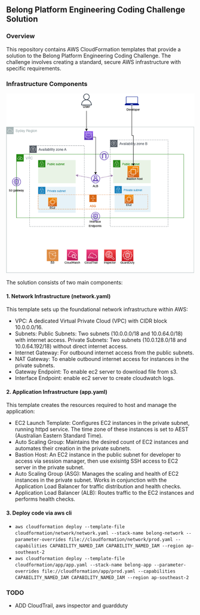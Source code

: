 ## Belong Platform Engineering Coding Challenge Solution ##
### Overview ###
This repository contains AWS CloudFormation templates that provide a solution to the Belong Platform Engineering Coding Challenge. The challenge involves creating a standard, secure AWS infrastructure with specific requirements.

### Infrastructure Components ###
![Infrastructure](belong.png)

The solution consists of two main components:
#### 1. Network Infrastructure (network.yaml) ####
This template sets up the foundational network infrastructure within AWS:

- VPC: A dedicated Virtual Private Cloud (VPC) with CIDR block 10.0.0.0/16.
- Subnets:
    Public Subnets: Two subnets (10.0.0.0/18 and 10.0.64.0/18) with internet access.
    Private Subnets: Two subnets (10.0.128.0/18 and 10.0.64.192/18) without direct internet access.
- Internet Gateway: For outbound internet access from the public subnets.
- NAT Gateway: To enable outbound internet access for instances in the private subnets.
- Gateway Endpoint: To enable ec2 server to download file from s3.
- Interface Endpoint: enable ec2 server to create cloudwatch logs.

#### 2. Application Infrastructure (app.yaml) ####
This template creates the resources required to host and manage the application:

- EC2 Launch Template: Configures EC2 instances in the private subnet, running httpd service. The time zone of these instances is set to AEST (Australian Eastern Standard Time).
- Auto Scaling Group: Maintains the desired count of EC2 instances and automates their creation in the private subnets.
- Bastion Host: An EC2 instance in the public subnet for developer to access via session manager, then use exisintg  SSH access to EC2 server in the private subnet.
- Auto Scaling Group (ASG):
  Manages the scaling and health of EC2 instances in the private subnet. Works in conjunction with the Application Load Balancer for traffic distribution and health checks.
- Application Load Balancer (ALB): Routes traffic to the EC2 instances and performs health checks.
#### 3. Deploy code via aws cli ####
- `aws cloudformation deploy --template-file cloudformation/network/network.yaml --stack-name belong-network --parameter-overrides file://cloudformation/network/prod.yaml --capabilities CAPABILITY_NAMED_IAM CAPABILITY_NAMED_IAM --region ap-southeast-2
`
- `aws cloudformation deploy --template-file cloudformation/app/app.yaml --stack-name belong-app --parameter-overrides file://cloudformation/app/prod.yaml --capabilities CAPABILITY_NAMED_IAM CAPABILITY_NAMED_IAM --region ap-southeast-2
`
### TODO ###
- ADD CloudTrail, aws inspector and guardduty